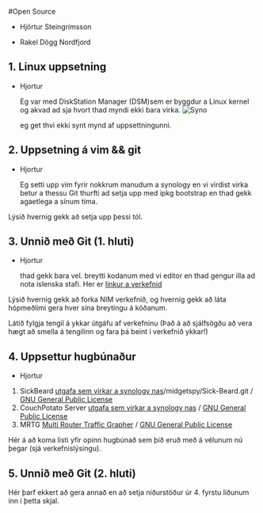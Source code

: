 #Open Source

* Hjörtur Steingrímsson

* Rakel Dögg Nordfjord

## 1. Linux uppsetning

* Hjortur

  Eg var med DiskStation Manager (DSM)sem er byggdur a Linux kernel og akvad ad sja hvort thad myndi ekki bara virka.
  ![Syno](http://www.synology.com/products/img/top/DS1512+.jpg "Synology 1512")

  eg get thvi ekki synt mynd af uppsettningunni.

## 2. Uppsetning á vim && git

* Hjortur

  Eg setti upp vim fyrir nokkrum manudum a synology en vi virdist virka betur a thessu
  Git thurfti ad setja upp med ipkg bootstrap en thad gekk agaetlega a sínum tima.

Lýsið hvernig gekk að setja upp þessi tól.

## 3. Unnið með Git (1. hluti)

* Hjortur

  thad gekk bara vel. breytti kodanum med vi editor en thad gengur illa ad nota islenska stafi.
  Her er [linkur a verkefnid](https://github.com/Durti/INTOPrufa.git "Git Verkefni Hjartar")

Lýsið hvernig gekk að forka NIM verkefnið, og hvernig gekk að láta hópmeðlimi gera hver sína breytingu á kóðanum.

Látið fylgja tengil á ykkar útgáfu af verkefninu (Það á að sjálfsögðu að vera hægt að smella á tengilinn og fara þá beint í verkefnið ykkar!)

## 4. Uppsettur hugbúnaður

* Hjortur

1. SickBeard  [utgafa sem virkar a synology nas](https://github.com/midgetspy/Sick-Beard.git "Git Clone linkur")/midgetspy/Sick-Beard.git / [GNU General Public License](http://www.gnu.org/licenses/gpl.html)
2. CouchPotato Server [utgafa sem virkar a synology nas](https://github.com/RuudBurger/CouchPotatoServer.git "Git Clone linkur") / [GNU General Public License](https://github.com/RuudBurger/CouchPotatoServer/blob/master/license.txt)
3. MRTG [Multi Router Traffic Grapher](http://oss.oetiker.ch/mrtg/pub/?M=D "Heimsida MRTG") / [GNU General Public License](http://oss.oetiker.ch/mrtg/license.en.html)

Hér á að koma listi yfir opinn hugbúnað sem þið eruð með á vélunum nú þegar (sjá verkefnislýsingu).

## 5. Unnið með Git (2. hluti)

Hér þarf ekkert að gera annað en að setja niðurstöður úr 4. fyrstu liðunum inn í þetta skjal.
